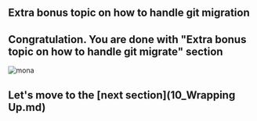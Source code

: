 ## Extra bonus topic on how to handle git migration




## Congratulation. You are done with "Extra bonus topic on how to handle git migrate" section

![mona](https://user-images.githubusercontent.com/5396174/187010589-a9cbdd9f-f9eb-4e3b-bac0-4abeb8714e8d.png) 

## Let's move to the [next section](10_Wrapping Up.md)